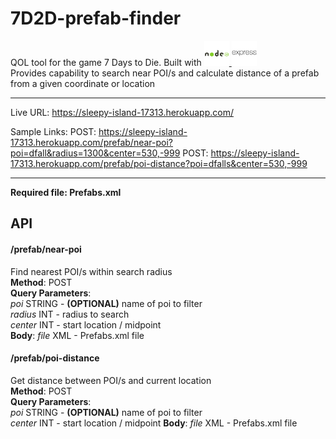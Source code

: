 # 7D2D-prefab-finder
QOL tool for the game 7 Days to Die. Built with <a href="https://nodejs.org" target="_blank" rel="noreferrer"> <img src="https://raw.githubusercontent.com/devicons/devicon/master/icons/nodejs/nodejs-original-wordmark.svg" alt="nodejs" width="40" height="40"/> </a> <a href="https://expressjs.com" target="_blank" rel="noreferrer"> <img src="https://raw.githubusercontent.com/devicons/devicon/master/icons/express/express-original-wordmark.svg" alt="express" width="40" height="40"/> </a> 
<br/>
Provides capability to search near POI/s and calculate distance of a prefab from a given coordinate or location

---

Live URL: https://sleepy-island-17313.herokuapp.com/

Sample Links:
POST: https://sleepy-island-17313.herokuapp.com/prefab/near-poi?poi=dfall&radius=1300&center=530,-999
POST: https://sleepy-island-17313.herokuapp.com/prefab/poi-distance?poi=dfalls&center=530,-999

---

**Required file: Prefabs.xml**
## API
#### /prefab/near-poi
Find nearest POI/s within search radius
<br/>
**Method**: POST
<br/>
**Query Parameters**: 
<br/>
*poi* STRING - **(OPTIONAL)** name of poi to filter
<br/>
*radius* INT - radius to search
<br/>
*center* INT - start location / midpoint
<br/>
**Body**: 
*file* XML - Prefabs.xml file
<br/>

#### /prefab/poi-distance
Get distance between POI/s and current location
<br/>
**Method**: POST 
<br/>
**Query Parameters**: 
<br/>
*poi* STRING - **(OPTIONAL)** name of poi to filter
<br/>
*center* INT - start location / midpoint
**Body**: 
*file* XML - Prefabs.xml file
<br/>

